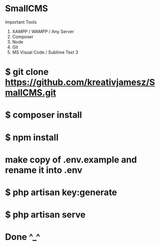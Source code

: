 # SmallCMS
Important Tools
1. XAMPP / WAMPP / Any Server
2. Composer
3. Node
4. Git
5. MS Visual Code / Sublime Text 3

# $ git clone https://github.com/kreativjamesz/SmallCMS.git
# $ composer install
# $ npm install
# make copy of .env.example and rename it into .env
# $ php artisan key:generate
# $ php artisan serve
# Done ^_^
